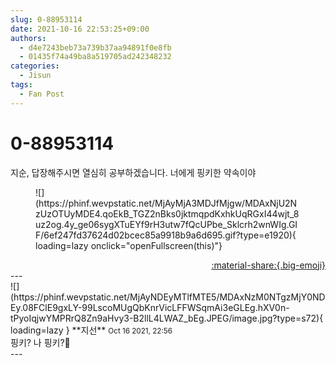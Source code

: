 ```yaml
---
slug: 0-88953114
date: 2021-10-16 22:53:25+09:00
authors:
  - d4e7243beb73a739b37aa94891f0e8fb
  - 01435f74a49ba8a519705ad242348232
categories:
  - Jisun
tags:
  - Fan Post
---
```


# 0-88953114

<div class="post-container" markdown="1">
<div class="content-container md-sidebar__scrollwrap" markdown="1">

지순, 답장해주시면 열심히 공부하겠습니다. 너에게 핑키한 약속이야 
<figure markdown="1">
![](https://phinf.wevpstatic.net/MjAyMjA3MDJfMjgw/MDAxNjU2NzUzOTUyMDE4.qoEkB_TGZ2nBks0jktmqpdKxhkUqRGxI44wjt_8uz2og.4y_ge06sygXTuEYf9rH3utw7fQcUPbe_Sklcrh2wnWIg.GIF/6ef247fd37624d02bcec85a9918b9a6d695.gif?type=e1920){ loading=lazy onclick="openFullscreen(this)"}
</figure>


</div>
</div>

<div style="text-align: right;" markdown="1">
<a href="https://weverse.io/fromis9/fanpost/0-88953114" style="text-align: right;">:material-share:{.big-emoji}</a>
</div>
---

<div class="comments-container md-sidebar__scrollwrap" markdown="1">
<div class="comment" markdown="1">
<div class='id-container' markdown="1">
![](https://phinf.wevpstatic.net/MjAyNDEyMTlfMTE5/MDAxNzM0NTgzMjY0NDEy.08FClE9gxLY-99LscoMUgQbKnrVicLFFWSqmAi3eGLEg.hXV0n-tPyoIqjwYMPRrQ8Zn9aHvy3-B2llL4LWAZ_bEg.JPEG/image.jpg?type=s72){ loading=lazy }
**<span class="artist">지선</span>** <small>Oct 16 2021, 22:56</small><br>
</div>
<div class='comment-body' markdown="1">
핑키? 나 핑키?💖
</div>
</div>
</div>
---
